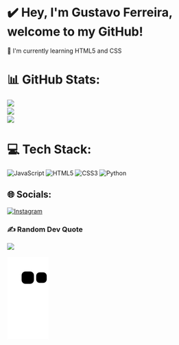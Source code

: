 # ✔️ Hey, I'm Gustavo Ferreira, welcome to my GitHub!

🔭 I'm currently learning HTML5 and CSS


# 📊 GitHub Stats:
![](https://github-readme-stats.vercel.app/api?username=gustavofdes&theme=algolia&hide_border=false&include_all_commits=false&count_private=false)<br/>
![](https://github-readme-streak-stats.herokuapp.com/?user=gustavofdes&theme=algolia&hide_border=false)<br/>
![](https://github-readme-stats.vercel.app/api/top-langs/?username=gustavofdes&theme=algolia&hide_border=false&include_all_commits=false&count_private=false&layout=compact)

# 💻 Tech Stack:
![JavaScript](https://img.shields.io/badge/javascript-%23323330.svg?style=for-the-badge&logo=javascript&logoColor=%23F7DF1E) ![HTML5](https://img.shields.io/badge/html5-%23E34F26.svg?style=for-the-badge&logo=html5&logoColor=white) ![CSS3](https://img.shields.io/badge/css3-%231572B6.svg?style=for-the-badge&logo=css3&logoColor=white) ![Python](https://img.shields.io/badge/python-3670A0?style=for-the-badge&logo=python&logoColor=ffdd54)

## 🌐 Socials:
[![Instagram](https://img.shields.io/badge/Instagram-%23E4405F.svg?logo=Instagram&logoColor=white)](https://instagram.com/_gustxv_f) 


### ✍️ Random Dev Quote
![](https://quotes-github-readme.vercel.app/api?type=horizontal&theme=radical)

<!-- Proudly created with GPRM ( https://gprm.itsvg.in ) -->
 
  ![Snake animation](https://github.com/gustavofdes/gustavofdes/blob/output/github-contribution-grid-snake.svg)
